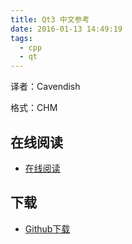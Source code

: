 ```yaml
---
title: Qt3 中文参考
date: 2016-01-13 14:49:19
tags:
  - cpp
  - qt
---
```


译者：Cavendish

格式：CHM

<!--more-->

## 在线阅读 ##

+ [在线阅读](http://www.kuqin.com/qtdocument/)

## 下载 ##

+ [Github下载](https://github.com/it-ebooks/ebooks/raw/master/Qt3%20%E4%B8%AD%E6%96%87%E5%8F%82%E8%80%83.chm)
